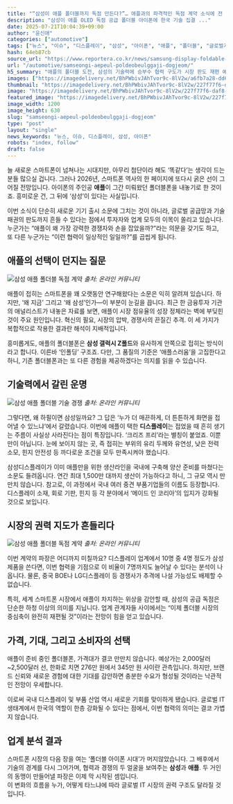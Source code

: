 ```yaml
---
title: "“삼성이 애플 폴더블까지 독점 만든다?”… 애플과의 파격적인 독점 계약 소식에 전 세계 ‘발칵’"
description: "삼성이 애플 OLED 독점 공급 폴더블 아이폰에 한국 기술 집결 ..."
date: 2025-07-21T10:04:39+09:00
author: "윤신애"
categories: ["automotive"]
tags: ["뉴스", "이슈", "디스플레이", "삼성", "아이폰", "애플", "폴더블", "글로벌기술패권", "산업지형재편"]
hash: 64eb87cb
source_url: "https://www.reportera.co.kr/news/samsung-display-foldable-iphone/"
url: "/automotive/samseongi-aepeul-poldeobeulggaji-dogjeom/"
h5_summary: "애플의 폴더블 도전, 삼성의 기술력에 승부수 협력 구도가 시장 판도 재편 예고"
images: ["https://imagedelivery.net/BhPWbivJAhTvor9c-8lV2w/a6fb7a28-dd64-450b-6402-2e0846192300/public", "https://imagedelivery.net/BhPWbivJAhTvor9c-8lV2w/52a452d8-abc7-4adc-673b-991ac654fb00/public", "https://imagedelivery.net/BhPWbivJAhTvor9c-8lV2w/227f77f6-daf8-4710-53ab-cfa891a6f800/public", "https://imagedelivery.net/BhPWbivJAhTvor9c-8lV2w/a8794c93-31dd-4bce-257c-b1df0ea43100/public"]
thumbnail: "https://imagedelivery.net/BhPWbivJAhTvor9c-8lV2w/227f77f6-daf8-4710-53ab-cfa891a6f800/public"
image: "https://imagedelivery.net/BhPWbivJAhTvor9c-8lV2w/227f77f6-daf8-4710-53ab-cfa891a6f800/public"
featured_image: "https://imagedelivery.net/BhPWbivJAhTvor9c-8lV2w/227f77f6-daf8-4710-53ab-cfa891a6f800/public"
image_width: 1200
image_height: 630
slug: "samseongi-aepeul-poldeobeulggaji-dogjeom"
type: "post"
layout: "single"
news_keywords: "뉴스, 이슈, 디스플레이, 삼성, 아이폰"
robots: "index, follow"
draft: false
---
```


늘 새로운 스마트폰이 넘쳐나는 시대지만, 아무리 첨단이라 해도 ‘똑같다’는 생각이 드는 분들 많으실 겁니다. 그러나 2026년, 스마트폰 역사의 한 페이지에 또다시 굵은 선이 그어질 전망입니다. 아이폰의 주인공 **애플**이 그간 미뤄왔던 폴더블폰을 내놓기로 한 것이죠. 흥미로운 건, 그 뒤에 ‘삼성’이 있다는 사실입니다.

이번 소식이 단순히 새로운 기기 출시 소문에 그치는 것이 아니라, 글로벌 공급망과 기술 패권의 판도까지 흔들 수 있다는 점에서 투자자와 업계 모두의 이목이 쏠리고 있습니다. 누군가는 “애플이 왜 가장 강력한 경쟁자와 손을 잡았을까?”라는 의문을 갖기도 하고, 또 다른 누군가는 “이런 협력이 일상적인 일일까?”를 곱씹게 됩니다.

## 애플의 선택이 던지는 질문

![삼성 애플 폴더블 독점 계약](https://imagedelivery.net/BhPWbivJAhTvor9c-8lV2w/a8794c93-31dd-4bce-257c-b1df0ea43100/public)
*출처: 온라인 커뮤니티*


애플이 접히는 스마트폰을 꽤 오랫동안 연구해왔다는 소문은 익히 알려져 있습니다. 하지만, ‘왜 지금’ 그리고 ‘왜 삼성’인가—이 부분이 눈길을 끕니다. 최근 한 금융투자 기관의 애널리스트가 내놓은 자료를 보면, 애플이 시장 점유율의 성장 정체라는 벽에 부딪힌 것이 주요 원인입니다. 혁신의 필요, 시장의 압박, 경쟁사의 끈질긴 추격. 이 세 가지가 복합적으로 작용한 결과란 해석이 지배적입니다.

흥미롭게도, 애플의 폴더블폰은 **삼성 갤럭시 Z폴드**와 유사하게 안쪽으로 접히는 방식이라고 합니다. 이른바 ‘인폴딩’ 구조죠. 다만, 그 품질의 기준은 ‘애플스러움’을 고집한다고 하니, 기존 폴더블폰과는 또 다른 경험을 제공하겠다는 의지를 읽을 수 있습니다.

## 기술력에서 갈린 운명

![삼성 애플 폴더블 기술 경쟁](https://imagedelivery.net/BhPWbivJAhTvor9c-8lV2w/52a452d8-abc7-4adc-673b-991ac654fb00/public)
*출처: 온라인 커뮤니티*


그렇다면, 왜 하필이면 삼성일까요? 그 답은 ‘누가 더 매끈하게, 더 튼튼하게 화면을 접어낼 수 있느냐’에서 갈렸습니다. 이번에 애플이 택한 **디스플레이**는 접었을 때 흔히 생기는 주름이 사실상 사라진다는 점이 특징입니다. ‘크리즈 프리’라는 별칭이 붙었죠. 이뿐만이 아닙니다. 눈에 보이지 않는 곳, 즉 접히는 부위의 유리 두께와 유연성, 낮은 전력 소모, 힌지 안전성 등 까다로운 조건을 모두 만족시켜야 했습니다.

삼성디스플레이가 이미 애플만을 위한 생산라인을 국내에 구축해 양산 준비를 마쳤다는 소문도 들려옵니다. 연간 최대 1,500만 대까지 생산이 가능하다고 하니, 그 규모 역시 만만치 않습니다. 참고로, 이 과정에서 국내 여러 중견 부품기업들의 이름도 등장합니다. 디스플레이 소재, 회로 기판, 힌지 등 각 분야에서 ‘메이드 인 코리아’의 입지가 강화될 것으로 보입니다.

## 시장의 권력 지도가 흔들리다

![삼성 애플 폴더블 독점 계약](https://imagedelivery.net/BhPWbivJAhTvor9c-8lV2w/a6fb7a28-dd64-450b-6402-2e0846192300/public)
*출처: 온라인 커뮤니티*


이번 계약의 파장은 어디까지 미칠까요? 디스플레이 업계에서 10명 중 4명 정도가 삼성 제품을 쓴다면, 이번 협력을 기점으로 이 비율이 7명까지도 늘어날 수 있다는 분석이 나옵니다. 물론, 중국 BOE나 LG디스플레이 등 경쟁사가 추격에 나설 가능성도 배제할 수 없습니다.

특히, 세계 스마트폰 시장에서 애플이 차지하는 위상을 감안할 때, 삼성의 공급 독점은 단순한 하청 이상의 의미를 지닙니다. 업계 관계자들 사이에서는 “이제 폴더블 시장의 중심축이 완전히 재편될 것”이라는 전망이 힘을 얻고 있습니다.

## 가격, 기대, 그리고 소비자의 선택

애플이 준비 중인 폴더블폰, 가격대가 결코 만만치 않습니다. 예상가는 2,000달러~2,500달러 선, 한화로 치면 276만 원에서 345만 원 사이란 관측입니다. 하지만, 브랜드 신뢰와 새로운 경험에 대한 기대를 감안하면 충분한 수요가 형성될 것이라는 낙관적인 전망이 우세합니다.

이로써 국내 디스플레이 및 부품 산업 역시 새로운 기회를 맞이하게 됐습니다. 글로벌 IT 생태계에서 한국의 역할이 한층 강화될 수 있다는 점에서, 이번 협력의 의미는 결코 가볍지 않습니다.

## 업계 분석 결과

스마트폰 시장의 다음 장을 여는 ‘폴더블 아이폰 시대’가 머지않았습니다. 그 배후에서 기술의 경계를 다시 그어가며, 협력과 경쟁의 두 얼굴을 보여주는 **삼성**과 **애플**. 두 거인의 동맹이 만들어낼 파장은 이제 막 시작된 셈입니다.  
이 변화의 흐름을 누가, 어떻게 타느냐에 따라 글로벌 IT 시장의 권력 구조도 달라질 것입니다.
